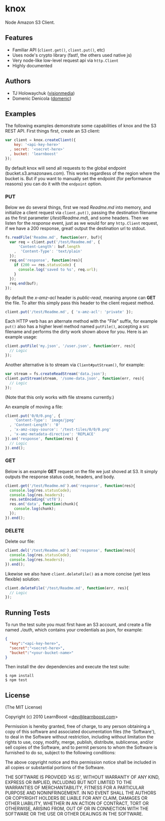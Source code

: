 
# knox

 Node Amazon S3 Client.

## Features

  - Familiar API (`client.get()`, `client.put()`, etc)
  - Uses node's crypto library (fast!, the others used native js)
  - Very node-like low-level request api via `http.Client`
  - Highly documented

## Authors

  - TJ Holowaychuk ([visionmedia](https://github.com/visionmedia))
  - Domenic Denicola ([domenic](https://github.com/domenic))

## Examples

The following examples demonstrate some capabilities of knox and the S3 REST
API. First things first, create an S3 client:

```js
var client = knox.createClient({
    key: '<api-key-here>'
  , secret: '<secret-here>'
  , bucket: 'learnboost'
});
```

By default knox will send all requests to the global endpoint
(bucket.s3.amazonaws.com). This works regardless of the region where the bucket
is. But if you want to manually set the endpoint (for performance reasons) you
can do it with the `endpoint` option.

### PUT

Below we do several things, first we read _Readme.md_ into memory,
and initialize a client request via `client.put()`, passing the destination
filename as the first parameter (_/test/Readme.md_), and some headers. Then
we listen for the _response_ event, just as we would for any `http.Client`
request, if we have a 200 response, great! output the destination url to
stdout.

```js
fs.readFile('Readme.md', function(err, buf){
  var req = client.put('/test/Readme.md', {
      'Content-Length': buf.length
    ,  'Content-Type': 'text/plain'
  });
  req.on('response', function(res){
    if (200 == res.statusCode) {
      console.log('saved to %s', req.url);
    }
  });
  req.end(buf);
});
```

By default the _x-amz-acl_ header is _public-read_, meaning anyone can __GET__
the file. To alter this simply pass this header to the client request method.

```js
client.put('/test/Readme.md', { 'x-amz-acl': 'private' });
```

Each HTTP verb has an alternate method with the "File" suffix, for example
`put()` also has a higher level method named `putFile()`, accepting a src
filename and performs the dirty work shown above for you. Here is an example
usage:

```js
client.putFile('my.json', '/user.json', function(err, res){
  // Logic
});
```

Another alternative is to stream via `Client#putStream()`, for example:

```js
var stream = fs.createReadStream('data.json');
client.putStream(stream, '/some-data.json', function(err, res){
  // Logic
});
```

(Note that this only works with file streams currently.)

An example of moving a file:

```js
client.put('0/0/0.png', {
    'Content-Type': 'image/jpeg'
  , 'Content-Length': '0'
  , 'x-amz-copy-source': '/test-tiles/0/0/0.png'
  , 'x-amz-metadata-directive': 'REPLACE'
}).on('response', function(res) {
  // Logic
}).end();
```

### GET

Below is an example __GET__ request on the file we just shoved at S3. It simply
outputs the response status code, headers, and body.

```js
client.get('/test/Readme.md').on('response', function(res){
  console.log(res.statusCode);
  console.log(res.headers);
  res.setEncoding('utf8');
  res.on('data', function(chunk){
    console.log(chunk);
  });
}).end();
```

### DELETE

Delete our file:

```js
client.del('/test/Readme.md').on('response', function(res){
  console.log(res.statusCode);
  console.log(res.headers);
}).end();
```

Likewise we also have `client.deleteFile()` as a more concise (yet less
flexible) solution:

```js
client.deleteFile('/test/Readme.md', function(err, res){
  // Logic
});
```

## Running Tests

To run the test suite you must first have an S3 account, and create
a file named _./auth_, which contains your credentials as json, for example:

```json
{
  "key":"<api-key-here>",
  "secret":"<secret-here>",
  "bucket":"<your-bucket-name>"
}
```

Then install the dev dependencies and execute the test suite:

    $ npm install
    $ npm test

## License

(The MIT License)

Copyright (c) 2010 LearnBoost &lt;dev@learnboost.com&gt;

Permission is hereby granted, free of charge, to any person obtaining
a copy of this software and associated documentation files (the
'Software'), to deal in the Software without restriction, including
without limitation the rights to use, copy, modify, merge, publish,
distribute, sublicense, and/or sell copies of the Software, and to
permit persons to whom the Software is furnished to do so, subject to
the following conditions:

The above copyright notice and this permission notice shall be
included in all copies or substantial portions of the Software.

THE SOFTWARE IS PROVIDED 'AS IS', WITHOUT WARRANTY OF ANY KIND,
EXPRESS OR IMPLIED, INCLUDING BUT NOT LIMITED TO THE WARRANTIES OF
MERCHANTABILITY, FITNESS FOR A PARTICULAR PURPOSE AND NONINFRINGEMENT.
IN NO EVENT SHALL THE AUTHORS OR COPYRIGHT HOLDERS BE LIABLE FOR ANY
CLAIM, DAMAGES OR OTHER LIABILITY, WHETHER IN AN ACTION OF CONTRACT,
TORT OR OTHERWISE, ARISING FROM, OUT OF OR IN CONNECTION WITH THE
SOFTWARE OR THE USE OR OTHER DEALINGS IN THE SOFTWARE.
